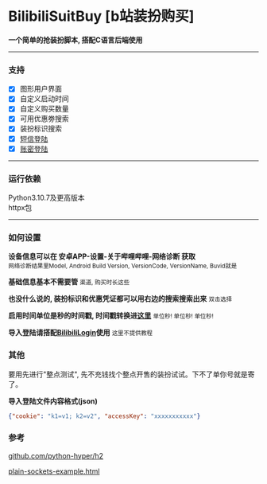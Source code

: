 # BilibiliSuitBuy [b站装扮购买]

**一个简单的抢装扮脚本, 搭配C语言后端使用**

---

### 支持

- [x] 图形用户界面
- [x] 自定义启动时间
- [x] 自定义购买数量
- [x] 可用优惠劵搜索
- [x] 装扮标识搜索
- [x] [短信登陆](https://github.com/lllk140/BilibiliLogin)
- [x] [账密登陆](https://github.com/lllk140/BilibiliLogin)

---

### 运行依赖

Python3.10.7及更高版本  
httpx包

---

### 如何设置

**设备信息可以在 安卓APP-设置-关于哔哩哔哩-网络诊断 获取**  
<small>网络诊断结果里Model, Android Build Version, VersionCode, VersionName, Buvid就是</small>

**基础信息基本不需要管**
<small>渠道, 购买时长这些</small>

**也没什么说的, 装扮标识和优惠凭证都可以用右边的搜索搜索出来**
<small>双击选择</small>

**启用时间单位是秒的时间戳, 时间戳转换进[这里](https://developer.aliyun.com/skills/timestamp.html)**
<small>单位秒! 单位秒! 单位秒!</small>

**导入登陆请搭配[BilibiliLogin](https://github.com/lllk140/BilibiliLogin)使用**
<small>这里不提供教程</small>

### 其他

要用先进行"整点测试", 先不充钱找个整点开售的装扮试试。下不了单你号就是寄了。

**导入登陆文件内容格式(json)**
```json
{"cookie": "k1=v1; k2=v2", "accessKey": "xxxxxxxxxxx"}
```

### 参考

[github.com/python-hyper/h2](https://github.com/python-hyper/h2)

[plain-sockets-example.html](https://python-hyper.org/projects/h2/en/stable/plain-sockets-example.html)
